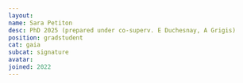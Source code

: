 ```yaml
---
layout:
name: Sara Petiton
desc: PhD 2025 (prepared under co-superv. E Duchesnay, A Grigis)
position: gradstudent
cat: gaia
subcat: signature
avatar:
joined: 2022
---
```


